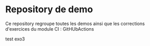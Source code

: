 # Repository de demo

Ce repository regroupe toutes les demos ainsi que les corrections d'exercices du module CI : GitHUbActions

test exo3